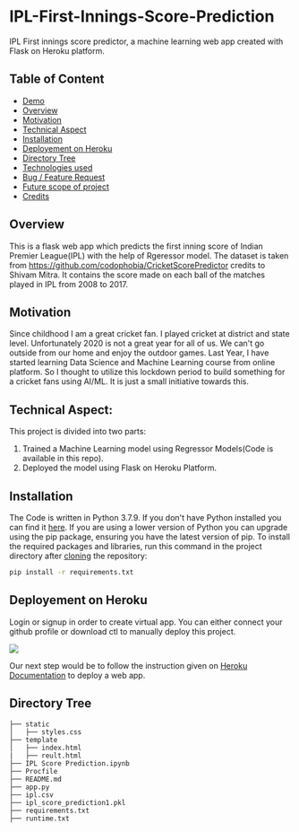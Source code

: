 # IPL-First-Innings-Score-Prediction
IPL First innings score predictor, a machine learning web app created with Flask on Heroku platform.

## Table of Content
  * [Demo](#demo)
  * [Overview](#overview)
  * [Motivation](#motivation)
  * [Technical Aspect](#Technical-Aspect)
  * [Installation](#installation)
  * [Deployement on Heroku](#deployement-on-heroku)
  * [Directory Tree](#directory-tree)
  * [Technologies used](#technologies-used)
  * [Bug / Feature Request](#bug---feature-request)
  * [Future scope of project](#future-scope)
  * [Credits](#credits)

## Overview
This is a flask web app which predicts the first inning score of Indian Premier League(IPL) with the help of Rgeressor model. The dataset is taken from https://github.com/codophobia/CricketScorePredictor credits to Shivam Mitra. It contains the score made on each ball of the matches played in IPL from 2008 to 2017.

## Motivation
Since childhood I am a great cricket fan. I played cricket at district and state level. Unfortunately 2020 is not a great year for all of us. We can't go outside from our home and enjoy the outdoor games. Last Year, I have started learning Data Science and Machine Learning course from online platform. So I thought to utilize this lockdown period to build something for a cricket fans using AI/ML. It is just a small initiative towards this.

## Technical Aspect:
This project is divided into two parts:
1) Trained a Machine Learning model using Regressor Models(Code is available in this repo).
2) Deployed the model using Flask on Heroku Platform.

## Installation
The Code is written in Python 3.7.9. If you don't have Python installed you can find it [here](https://www.python.org/downloads/). If you are using a lower version of Python you can upgrade using the pip package, ensuring you have the latest version of pip. To install the required packages and libraries, run this command in the project directory after [cloning](https://www.howtogeek.com/451360/how-to-clone-a-github-repository/) the repository:
```bash
pip install -r requirements.txt
```

## Deployement on Heroku
Login or signup in order to create virtual app. You can either connect your github profile or download ctl to manually deploy this project.

[![](https://i.imgur.com/dKmlpqX.png)](https://heroku.com)

Our next step would be to follow the instruction given on [Heroku Documentation](https://devcenter.heroku.com/articles/getting-started-with-python) to deploy a web app.

## Directory Tree 
```
├── static 
│   ├── styles.css
├── template
│   ├── index.html
|   ├── reult.html
├── IPL Score Prediction.ipynb
├── Procfile	
├── README.md
├── app.py
├── ipl.csv	
├── ipl_score_prediction1.pkl
├── requirements.txt
├── runtime.txt
```

